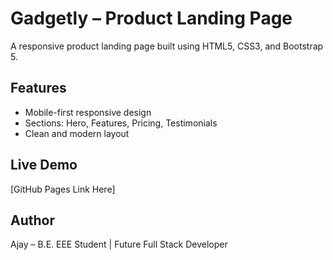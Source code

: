 # Gadgetly – Product Landing Page

A responsive product landing page built using HTML5, CSS3, and Bootstrap 5.

## Features
- Mobile-first responsive design
- Sections: Hero, Features, Pricing, Testimonials
- Clean and modern layout

## Live Demo
[GitHub Pages Link Here]

## Author
Ajay – B.E. EEE Student | Future Full Stack Developer
